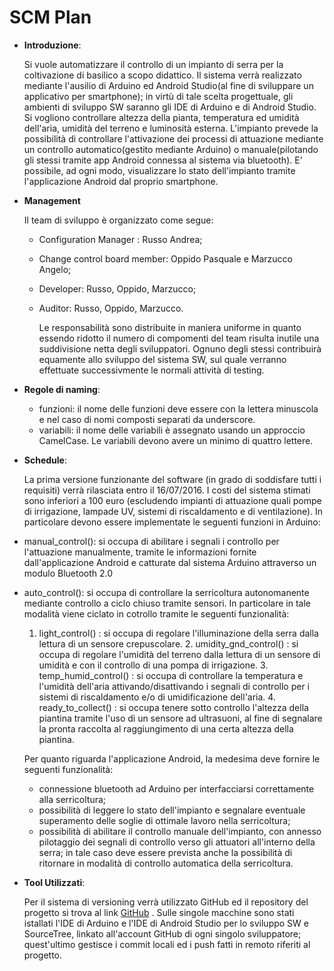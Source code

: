 ﻿# SCM Plan

- **Introduzione**:

	Si vuole automatizzare il controllo di un impianto di serra per la coltivazione di basilico a scopo didattico.
Il sistema verrà realizzato mediante l'ausilio di Arduino ed Android Studio(al fine di sviluppare un applicativo per smartphone); in virtù di tale scelta progettuale, gli ambienti di sviluppo SW saranno gli IDE di Arduino e di Android Studio.
Si vogliono controllare altezza della pianta, temperatura ed umidità dell'aria, umidità del terreno e luminosità esterna. L'impianto prevede la possibilità di controllare l'attivazione dei processi di attuazione mediante un controllo automatico(gestito mediante Arduino) o manuale(pilotando gli stessi tramite app Android connessa al sistema via bluetooth). E' possibile, ad ogni modo, visualizzare lo stato dell'impianto tramite l'applicazione Android dal proprio smartphone.

- **Management**
    
   Il team di sviluppo è organizzato come segue:
  * Configuration Manager : Russo Andrea;
  * Change control board member: Oppido Pasquale e Marzucco Angelo;
  * Developer: Russo, Oppido, Marzucco;
  * Auditor: Russo, Oppido, Marzucco.

	Le responsabilità sono distribuite in maniera uniforme in quanto essendo ridotto il numero di compomenti del team risulta inutile una suddivisione netta degli sviluppatori.
Ognuno degli stessi contribuirà equamente allo sviluppo del sistema SW, sul quale verranno effettuate successivmente le normali attività di testing.


- **Regole di naming**: 
 	* funzioni: il nome delle funzioni deve essere con la lettera minuscola e nel caso di nomi composti separati da underscore.
	* variabili: il nome delle variabili è assegnato usando un approccio CamelCase. Le variabili devono avere un minimo di quattro lettere. 

- **Schedule**:

	La prima versione funzionante del software (in grado di soddisfare tutti i requisiti) verrà rilasciata entro il 16/07/2016.
        I costi del sistema stimati sono inferiori a 100 euro (escludendo impianti di attuazione quali pompe di irrigazione, lampade UV, sistemi di riscaldamento e di ventilazione).
        In particolare devono essere implementate le seguenti funzioni in Arduino:
       
 * manual_control(): si occupa di abilitare i segnali i controllo per l'attuazione manualmente, tramite le informazioni fornite dall'applicazione Android e catturate dal sistema Arduino attraverso un modulo Bluetooth 2.0
 * auto_control(): si occupa di controllare la serricoltura autonomanente mediante controllo a ciclo chiuso tramite sensori. In particolare in tale modalità viene ciclato in cotrollo tramite le seguenti funzionalità:
      1.  light_control() : si occupa di regolare l'illuminazione della serra dalla lettura di un sensore crepuscolare.
	    2.  umidity_gnd_control() : si occupa di regolare l'umidità del terreno dalla lettura di un sensore di umidità e con il controllo di una pompa di irrigazione.
	    3.  temp_humid_control() : si occupa di controllare la temperatura e l'umidità dell'aria attivando/disattivando i segnali di controllo per i sistemi di riscaldamento e/o di umidificazione dell'aria.
        4.  ready_to_collect() :  si occupa tenere sotto controllo l'altezza della piantina tramite l'uso di un sensore ad ultrasuoni, al fine di segnalare la pronta raccolta al raggiungimento di una certa altezza della piantina.
        
      Per quanto riguarda l'applicazione Android, la medesima deve fornire le seguenti funzionalità: 
      * connessione bluetooth ad Arduino per interfacciarsi correttamente alla serricoltura;
      * possibilità di leggere lo stato dell'impianto e segnalare eventuale superamento delle soglie di ottimale lavoro nella serricoltura;
      * possibilità di abilitare il controllo manuale dell'impianto, con annesso pilotaggio dei segnali di controllo verso gli attuatori all'interno della serra; in tale caso deve essere prevista anche la possibilità di ritornare in modalità di controllo automatica della serricoltura.

- **Tool Utilizzati**:

	Per il sistema di versioning verrà utilizzato GitHub ed il repository del progetto si trova al link [GitHub](https://github.com/pasoppido87/Smart_Green_House) .
Sulle singole macchine sono stati istallati l'IDE di Arduino e l'IDE di Android Studio per lo sviluppo SW e SourceTree, linkato all'account GitHub di ogni singolo sviluppatore; quest'ultimo gestisce i commit locali ed i push fatti in remoto riferiti al progetto.
